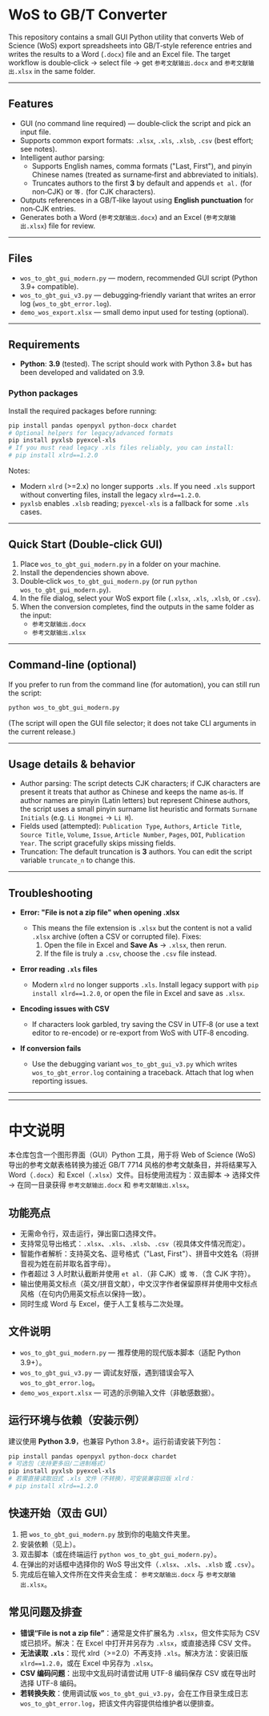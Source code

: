 # WoS to GB/T Converter

This repository contains a small GUI Python utility that converts Web of Science (WoS) export spreadsheets into GB/T‑style reference entries and writes the results to a Word (`.docx`) file and an Excel file. The target workflow is double‑click → select file → get `参考文献输出.docx` and `参考文献输出.xlsx` in the same folder.

---

## Features

- GUI (no command line required) — double‑click the script and pick an input file.
- Supports common export formats: `.xlsx`, `.xls`, `.xlsb`, `.csv` (best effort; see notes).
- Intelligent author parsing:
  - Supports English names, comma formats ("Last, First"), and pinyin Chinese names (treated as surname‑first and abbreviated to initials).
  - Truncates authors to the first **3** by default and appends `et al.` (for non‑CJK) or `等.` (for CJK characters).
- Outputs references in a GB/T‑like layout using **English punctuation** for non‑CJK entries.
- Generates both a Word (`参考文献输出.docx`) and an Excel (`参考文献输出.xlsx`) file for review.

---

## Files

- `wos_to_gbt_gui_modern.py` — modern, recommended GUI script (Python 3.9+ compatible).
- `wos_to_gbt_gui_v3.py` — debugging‑friendly variant that writes an error log (`wos_to_gbt_error.log`).
- `demo_wos_export.xlsx` — small demo input used for testing (optional).

---

## Requirements

- **Python**: **3.9** (tested). The script should work with Python 3.8+ but has been developed and validated on 3.9.

### Python packages

Install the required packages before running:

```bash
pip install pandas openpyxl python-docx chardet
# Optional helpers for legacy/advanced formats
pip install pyxlsb pyexcel-xls
# If you must read legacy .xls files reliably, you can install:
# pip install xlrd==1.2.0
```

Notes:
- Modern `xlrd` (>=2.x) no longer supports `.xls`. If you need `.xls` support without converting files, install the legacy `xlrd==1.2.0`.
- `pyxlsb` enables `.xlsb` reading; `pyexcel-xls` is a fallback for some `.xls` cases.

---

## Quick Start (Double‑click GUI)

1. Place `wos_to_gbt_gui_modern.py` in a folder on your machine.
2. Install the dependencies shown above.
3. Double‑click `wos_to_gbt_gui_modern.py` (or run `python wos_to_gbt_gui_modern.py`).
4. In the file dialog, select your WoS export file (`.xlsx`, `.xls`, `.xlsb`, or `.csv`).
5. When the conversion completes, find the outputs in the same folder as the input:
   - `参考文献输出.docx`
   - `参考文献输出.xlsx`

---

## Command‑line (optional)

If you prefer to run from the command line (for automation), you can still run the script:

```bash
python wos_to_gbt_gui_modern.py
```

(The script will open the GUI file selector; it does not take CLI arguments in the current release.)

---

## Usage details & behavior

- Author parsing: The script detects CJK characters; if CJK characters are present it treats that author as Chinese and keeps the name as‑is. If author names are pinyin (Latin letters) but represent Chinese authors, the script uses a small pinyin surname list heuristic and formats `Surname Initials` (e.g. `Li Hongmei` → `Li H`).
- Fields used (attempted): `Publication Type`, `Authors`, `Article Title`, `Source Title`, `Volume`, `Issue`, `Article Number`, `Pages`, `DOI`, `Publication Year`. The script gracefully skips missing fields.
- Truncation: The default truncation is **3** authors. You can edit the script variable `truncate_n` to change this.

---

## Troubleshooting

- **Error: "File is not a zip file" when opening .xlsx**
  - This means the file extension is `.xlsx` but the content is not a valid `.xlsx` archive (often a CSV or corrupted file). Fixes:
    1. Open the file in Excel and **Save As** → `.xlsx`, then rerun.
    2. If the file is truly a `.csv`, choose the `.csv` file instead.

- **Error reading `.xls` files**
  - Modern `xlrd` no longer supports `.xls`. Install legacy support with `pip install xlrd==1.2.0`, or open the file in Excel and save as `.xlsx`.

- **Encoding issues with CSV**
  - If characters look garbled, try saving the CSV in UTF‑8 (or use a text editor to re-encode) or re-export from WoS with UTF‑8 encoding.

- **If conversion fails**
  - Use the debugging variant `wos_to_gbt_gui_v3.py` which writes `wos_to_gbt_error.log` containing a traceback. Attach that log when reporting issues.

---




---

# 中文说明

本仓库包含一个图形界面（GUI）Python 工具，用于将 Web of Science (WoS) 导出的参考文献表格转换为接近 GB/T 7714 风格的参考文献条目，并将结果写入 Word（`.docx`）和 Excel（`.xlsx`）文件。目标使用流程为：双击脚本 → 选择文件 → 在同一目录获得 `参考文献输出.docx` 和 `参考文献输出.xlsx`。

## 功能亮点

- 无需命令行，双击运行，弹出窗口选择文件。  
- 支持常见导出格式：`.xlsx`、`.xls`、`.xlsb`、`.csv`（视具体文件情况而定）。  
- 智能作者解析：支持英文名、逗号格式（"Last, First"）、拼音中文姓名（将拼音视为姓在前并取名首字母）。  
- 作者超过 3 人时默认截断并使用 `et al.`（非 CJK）或 `等.`（含 CJK 字符）。  
- 输出使用英文标点（英文/拼音文献），中文汉字作者保留原样并使用中文标点风格（在句内仍用英文标点以保持一致）。  
- 同时生成 Word 与 Excel，便于人工复核与二次处理。

## 文件说明

- `wos_to_gbt_gui_modern.py` — 推荐使用的现代版本脚本（适配 Python 3.9+）。
- `wos_to_gbt_gui_v3.py` — 调试友好版，遇到错误会写入 `wos_to_gbt_error.log`。
- `demo_wos_export.xlsx` — 可选的示例输入文件（非敏感数据）。

## 运行环境与依赖（安装示例）

建议使用 **Python 3.9**，也兼容 Python 3.8+。运行前请安装下列包：

```bash
pip install pandas openpyxl python-docx chardet
# 可选包（支持更多旧/二进制格式）
pip install pyxlsb pyexcel-xls
# 若需直接读取旧式 .xls 文件（不转换），可安装兼容旧版 xlrd：
# pip install xlrd==1.2.0
```

## 快速开始（双击 GUI）

1. 把 `wos_to_gbt_gui_modern.py` 放到你的电脑文件夹里。  
2. 安装依赖（见上）。  
3. 双击脚本（或在终端运行 `python wos_to_gbt_gui_modern.py`）。  
4. 在弹出的对话框中选择你的 WoS 导出文件（`.xlsx`、`.xls`、`.xlsb` 或 `.csv`）。  
5. 完成后在输入文件所在文件夹会生成： `参考文献输出.docx` 与 `参考文献输出.xlsx`。

## 常见问题及排查

- **错误“File is not a zip file”**：通常是文件扩展名为 `.xlsx`，但文件实际为 CSV 或已损坏。解决：在 Excel 中打开并另存为 `.xlsx`，或直接选择 CSV 文件。
- **无法读取 `.xls`**：现代 xlrd（>=2.0）不再支持 `.xls`。解决方法：安装旧版 `xlrd==1.2.0`，或在 Excel 中另存为 `.xlsx`。
- **CSV 编码问题**：出现中文乱码时请尝试用 UTF-8 编码保存 CSV 或在导出时选择 UTF-8 编码。
- **若转换失败**：使用调试版 `wos_to_gbt_gui_v3.py`，会在工作目录生成日志 `wos_to_gbt_error.log`，把该文件内容提供给维护者以便排查。


